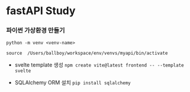 # fastAPI Study
### 파이썬 가상환경 만들기
`python -m venv <venv-name>`

`source  /Users/ballboy/workspace/env/venvs/myapi/bin/activate`

- svelte template 생성
`npm create vite@latest frontend -- --template svelte`

- SQLAlchemy ORM 설치
`pip install sqlalchemy`